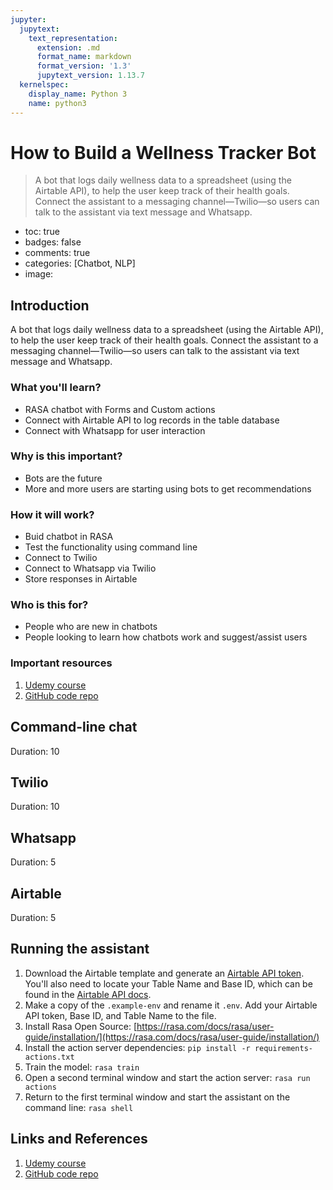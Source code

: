 ```yaml
---
jupyter:
  jupytext:
    text_representation:
      extension: .md
      format_name: markdown
      format_version: '1.3'
      jupytext_version: 1.13.7
  kernelspec:
    display_name: Python 3
    name: python3
---
```


<!-- #region id="V9SYHOEILWHU" -->
# How to Build a Wellness Tracker Bot
> A bot that logs daily wellness data to a spreadsheet (using the Airtable API), to help the user keep track of their health goals. Connect the assistant to a messaging channel—Twilio—so users can talk to the assistant via text message and Whatsapp.

- toc: true
- badges: false
- comments: true
- categories: [Chatbot, NLP]
- image:
<!-- #endregion -->

<!-- #region id="jBegqyUXVHeE" -->
## Introduction
<!-- #endregion -->

<!-- #region id="hBVy_wQ3VhIM" -->
<!-- #endregion -->

<!-- #region id="R8Al3ihzVMf2" -->
A bot that logs daily wellness data to a spreadsheet (using the Airtable API), to help the user keep track of their health goals. Connect the assistant to a messaging channel—Twilio—so users can talk to the assistant via text message and Whatsapp.

### What you'll learn?

- RASA chatbot with Forms and Custom actions
- Connect with Airtable API to log records in the table database
- Connect with Whatsapp for user interaction

### Why is this important?

- Bots are the future
- More and more users are starting using bots to get recommendations

### How it will work?

- Buid chatbot in RASA
- Test the functionality using command line
- Connect to Twilio
- Connect to Whatsapp via Twilio
- Store responses in Airtable

### Who is this for?

- People who are new in chatbots
- People looking to learn how chatbots work and suggest/assist users

### Important resources

1. [Udemy course](https://www.udemy.com/course/rasa-for-beginners/learn/lecture/20746878#overview)
2. [GitHub code repo](https://github.com/sparsh-ai/chatbots/tree/master/wellnessTracker)

<!---------------------------->

## Command-line chat

Duration: 10
<!-- #endregion -->

<!-- #region id="KMxp8dzkVjZU" -->
<!-- #endregion -->

<!-- #region id="EG2ozuv-Vl_E" -->
<!-- #endregion -->

<!-- #region id="_IwOw4UaVQIo" -->
## Twilio

Duration: 10

<!-- #endregion -->

<!-- #region id="2XhaLqTQVoRp" -->
<!-- #endregion -->

<!-- #region id="RyMbUbJCVR9R" -->
## Whatsapp

Duration: 5

<!-- #endregion -->

<!-- #region id="B8EuSfICVp5Q" -->
<!-- #endregion -->

<!-- #region id="3jkwtEs9VTuy" -->
## Airtable

Duration: 5


<!-- #endregion -->

<!-- #region id="8yJEidSbVrWE" -->
<!-- #endregion -->

<!-- #region id="mlcDoPl3VtMd" -->
<!-- #endregion -->

<!-- #region id="bReOYjUvT__0" -->
## Running the assistant

1. Download the Airtable template and generate an [Airtable API token](https://support.airtable.com/hc/en-us/articles/219046777-How-do-I-get-my-API-key-). You'll also need to locate your Table Name and Base ID, which can be found in the [Airtable API docs](https://airtable.com/api).
2. Make a copy of the `.example-env` and rename it `.env`. Add your Airtable API token, Base ID, and Table Name to the file.
3. Install Rasa Open Source: [https://rasa.com/docs/rasa/user-guide/installation/](https://rasa.com/docs/rasa/user-guide/installation/)
4. Install the action server dependencies: `pip install -r requirements-actions.txt`
5. Train the model: `rasa train`
6. Open a second terminal window and start the action server: `rasa run actions`
7. Return to the first terminal window and start the assistant on the command line: `rasa shell`

## Links and References

1. [Udemy course](https://www.udemy.com/course/rasa-for-beginners/learn/lecture/20746878#overview)
2. [GitHub code repo](https://github.com/sparsh-ai/chatbots/tree/master/wellnessTracker)
<!-- #endregion -->
